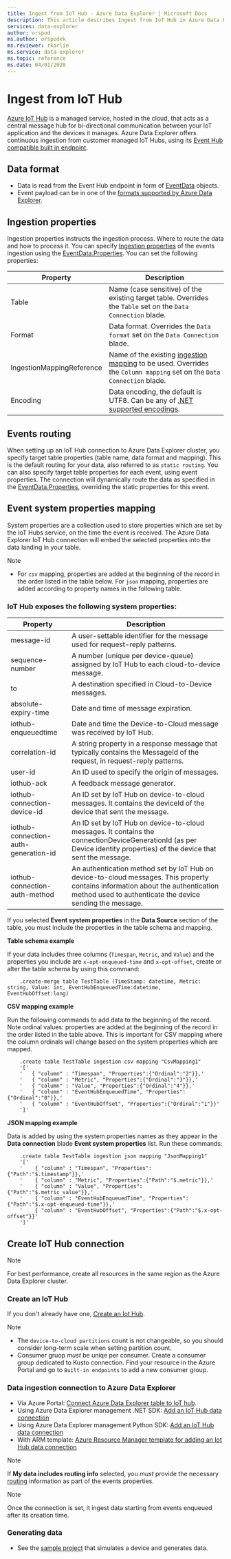 ```yaml
---
title: Ingest from IoT Hub - Azure Data Explorer | Microsoft Docs
description: This article describes Ingest from IoT Hub in Azure Data Explorer.
services: data-explorer
author: orspod
ms.author: orspodek
ms.reviewer: rkarlin
ms.service: data-explorer
ms.topic: reference
ms.date: 04/01/2020
---
```

# Ingest from IoT Hub

[Azure IoT Hub](https://docs.microsoft.com/azure/iot-hub/about-iot-hub) is a managed service, hosted in the cloud, that acts as a central message hub for bi-directional communication between your IoT application and the devices it manages. Azure Data Explorer offers continuous ingestion from customer managed IoT Hubs, using its [Event Hub compatible built in endpoint](https://docs.microsoft.com/azure/iot-hub/iot-hub-devguide-messages-d2c#routing-endpoints).

## Data format

* Data is read from the Event Hub endpoint in form of [EventData](https://docs.microsoft.com/dotnet/api/microsoft.servicebus.messaging.eventdata?view=azure-dotnet) objects.
* Event payload can be in one of the [formats supported by Azure Data Explorer](https://docs.microsoft.com/azure/data-explorer/ingestion-supported-formats).

## Ingestion properties

Ingestion properties instructs the ingestion process. Where to route the data and how to process it. You can specify [Ingestion properties](https://docs.microsoft.com/azure/data-explorer/ingestion-properties) of the events ingestion using the [EventData.Properties](https://docs.microsoft.com/dotnet/api/microsoft.servicebus.messaging.eventdata.properties?view=azure-dotnet#Microsoft_ServiceBus_Messaging_EventData_Properties). You can set the following properties:

|Property |Description|
|---|---|
| Table | Name (case sensitive) of the existing target table. Overrides the `Table` set on the `Data Connection` blade. |
| Format | Data format. Overrides the `Data format` set on the `Data Connection` blade. |
| IngestionMappingReference | Name of the existing [ingestion mapping](../create-ingestion-mapping-command.md) to be used. Overrides the `Column mapping` set on the `Data Connection` blade.|
| Encoding |  Data encoding, the default is UTF8. Can be any of [.NET supported encodings](https://docs.microsoft.com/dotnet/api/system.text.encoding?view=netframework-4.8#remarks). |

## Events routing

When setting up an IoT Hub connection to Azure Data Explorer cluster, you specify target table properties (table name, data format and mapping). This is the default routing for your data, also referred to as `static routing`.
You can also specify target table properties for each event, using event properties. The connection will dynamically route the data as specified in the [EventData.Properties](https://docs.microsoft.com/dotnet/api/microsoft.servicebus.messaging.eventdata.properties?view=azure-dotnet#Microsoft_ServiceBus_Messaging_EventData_Properties), overriding the static properties for this event.

## Event system properties mapping

System properties are a collection used to store properties which are set by the IoT Hubs service, on the time the event is received. The Azure Data Explorer IoT Hub connection will embed the selected properties into the data landing in your table.

> [!Note]
> * For `csv` mapping, properties are added at the beginning of the record in the order listed in the table below. For `json` mapping, properties are added according to property names in the following table.

### IoT Hub exposes the following system properties:

|Property |Description|
|---|---|
| message-id | A user-settable identifier for the message used for request-reply patterns. |
| sequence-number | A number (unique per device-queue) assigned by IoT Hub to each cloud-to-device message. |
| to | A destination specified in Cloud-to-Device messages. |
| absolute-expiry-time | Date and time of message expiration. |
| iothub-enqueuedtime | Date and time the Device-to-Cloud message was received by IoT Hub. |
| correlation-id| A string property in a response message that typically contains the MessageId of the request, in request-reply patterns. |
| user-id| An ID used to specify the origin of messages. |
| iothub-ack| A feedback message generator. |
| iothub-connection-device-id| An ID set by IoT Hub on device-to-cloud messages. It contains the deviceId of the device that sent the message. |
| iothub-connection-auth-generation-id| An ID set by IoT Hub on device-to-cloud messages. It contains the connectionDeviceGenerationId (as per Device identity properties) of the device that sent the message. |
| iothub-connection-auth-method| An authentication method set by IoT Hub on device-to-cloud messages. This property contains information about the authentication method used to authenticate the device sending the message. |

If you selected **Event system properties** in the **Data Source** section of the table, you must include the properties in the table schema and mapping.

**Table schema example**

If your data includes three columns (`Timespan`, `Metric`, and `Value`) and the properties you include are `x-opt-enqueued-time` and `x-opt-offset`, create or alter the table schema by using this command:

```kusto
    .create-merge table TestTable (TimeStamp: datetime, Metric: string, Value: int, EventHubEnqueuedTime:datetime, EventHubOffset:long)
```

**CSV mapping example**

Run the following commands to add data to the beginning of the record. 
Note ordinal values: properties are added at the beginning of the record in the order listed in the table above. 
This is important for CSV mapping where the column ordinals will change based on the system properties which are mapped.

```kusto
    .create table TestTable ingestion csv mapping "CsvMapping1"
    '['
    '   { "column" : "Timespan", "Properties":{"Ordinal":"2"}},'
    '   { "column" : "Metric", "Properties":{"Ordinal":"3"}},'
    '   { "column" : "Value", "Properties":{"Ordinal":"4"}},'
    '   { "column" : "EventHubEnqueuedTime", "Properties":{"Ordinal":"0"}},'
    '   { "column" : "EventHubOffset", "Properties":{"Ordinal":"1"}}'
    ']'
```
 
**JSON mapping example**

Data is added by using the system properties names as they appear in the **Data connection** blade **Event system properties** list. Run these commands:

```kusto
    .create table TestTable ingestion json mapping "JsonMapping1"
    '['
    '    { "column" : "Timespan", "Properties":{"Path":"$.timestamp"}},'
    '    { "column" : "Metric", "Properties":{"Path":"$.metric"}},'
    '    { "column" : "Value", "Properties":{"Path":"$.metric_value"}},'
    '    { "column" : "EventHubEnqueuedTime", "Properties":{"Path":"$.x-opt-enqueued-time"}},'
    '    { "column" : "EventHubOffset", "Properties":{"Path":"$.x-opt-offset"}}'
    ']'
```

## Create IoT Hub connection

> [!Note]
> For best performance, create all resources in the same region as the Azure Data Explorer cluster.

### Create an IoT Hub

If you don't already have one, [Create an Iot Hub](https://docs.microsoft.com/azure/data-explorer/ingest-data-iot-hub#create-an-iot-hub).

> [!Note]
> * The `device-to-cloud partitions` count is not changeable, so you should consider long-term scale when setting partition count.
> * Consumer gruop *must* be uniqe per consumer. Create a consumer group dedicated to Kusto connection. Find your resource in the Azure Portal and go to `Built-in endpoints` to add a new consumer group.

### Data ingestion connection to Azure Data Explorer

* Via Azure Portal: [Connect Azure Data Explorer table to IoT hub](https://docs.microsoft.com/azure/data-explorer/ingest-data-iot-hub#connect-azure-data-explorer-table-to-iot-hub).
* Using Azure Data Explorer management .NET SDK: [Add an IoT Hub data connection](https://docs.microsoft.com/azure/data-explorer/data-connection-iot-hub-csharp#add-an-iot-hub-data-connection)
* Using Azure Data Explorer management Python SDK: [Add an IoT Hub data connection](https://docs.microsoft.com/azure/data-explorer/data-connection-iot-hub-python#add-an-iot-hub-data-connection)
* With ARM template: [Azure Resource Manager template for adding an Iot Hub data connection](https://docs.microsoft.com/azure/data-explorer/data-connection-iot-hub-resource-manager#azure-resource-manager-template-for-adding-an-iot-hub-data-connection)

> [!Note]
> If **My data includes routing info** selected, you *must* provide the necessary [routing](#events-routing) information as part of the events properties.

> [!Note]
> Once the connection is set, it ingest data starting from events enqueued after its creation time.

### Generating data

* See the [sample project](https://github.com/Azure-Samples/azure-iot-samples-csharp/tree/master/iot-hub/Quickstarts/simulated-device) that simulates a device and generates data.